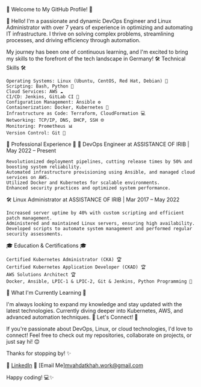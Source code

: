 🌟 Welcome to My GitHub Profile! 🌟

👋 Hello! I'm a passionate and dynamic DevOps Engineer and Linux Administrator with over 7 years of experience in optimizing and automating IT infrastructure. I thrive on solving complex problems, streamlining processes, and driving efficiency through automation.

My journey has been one of continuous learning, and I'm excited to bring my skills to the forefront of the tech landscape in Germany!
🛠️ Technical Skills 🛠️

    Operating Systems: Linux (Ubuntu, CentOS, Red Hat, Debian) 🐧
    Scripting: Bash, Python 🐍
    Cloud Services: AWS ☁️
    CI/CD: Jenkins, GitLab CI 🚀
    Configuration Management: Ansible ⚙️
    Containerization: Docker, Kubernetes 🐳
    Infrastructure as Code: Terraform, CloudFormation 💻
    Networking: TCP/IP, DNS, DHCP, SSH 🌐
    Monitoring: Prometheus 📊
    Version Control: Git 📝

💼 Professional Experience 💼
🚀 DevOps Engineer at ASSISTANCE OF IRIB | May 2022 – Present

    Revolutionized deployment pipelines, cutting release times by 50% and boosting system reliability.
    Automated infrastructure provisioning using Ansible, and managed cloud services on AWS.
    Utilized Docker and Kubernetes for scalable environments.
    Enhanced security practices and optimized system performance.

🛠️ Linux Administrator at ASSISTANCE OF IRIB | Mar 2017 – May 2022

    Increased server uptime by 40% with custom scripting and efficient patch management.
    Administered and maintained Linux servers, ensuring high availability.
    Developed scripts to automate system management and performed regular security assessments.

🎓 Education & Certifications 🎓

    Certified Kubernetes Administrator (CKA) 🏆
    Certified Kubernetes Application Developer (CKAD) 🏆
    AWS Solutions Architect 🏆
    Docker, Ansible, LPIC-1 & LPIC-2, Git & Jenkins, Python Programming 🏅

🌱 What I'm Currently Learning 🌱

I'm always looking to expand my knowledge and stay updated with the latest technologies. Currently diving deeper into Kubernetes, AWS, and advanced automation techniques.
🤝 Let's Connect! 🤝

If you're passionate about DevOps, Linux, or cloud technologies, I'd love to connect! Feel free to check out my repositories, collaborate on projects, or just say hi! 😊

Thanks for stopping by! ✨

🔗 [LinkedIn](#-https://www.linkedin.com/in/milad-vahdatkhah-7289b261/)
📧 [Email Me]<mvahdatkhah.work@gmail.com>

Happy coding! 💻✨
